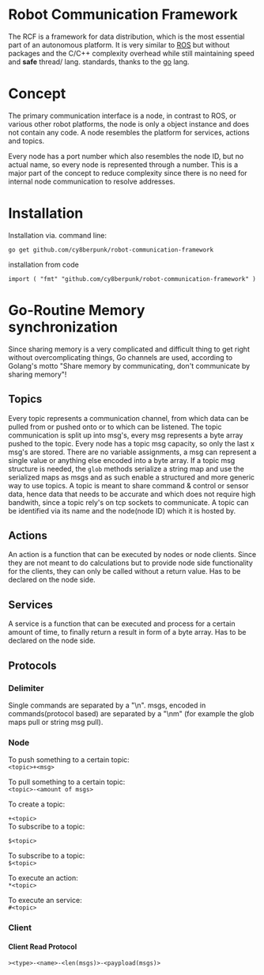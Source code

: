 # Robot Communication Framework

The RCF is a framework for data distribution, which is the most essential part of an autonomous platform. It is very similar to [ROS](https://www.ros.org/) but without packages and the C/C++ complexity overhead while still maintaining speed and **safe** thread/ lang. standards, thanks to the [go](https://golang.org/) lang.

# Concept

The primary communication interface is a node, in contrast to ROS, or various other robot platforms, the node is only a object instance and does not contain any code. A node resembles the platform for services, actions and topics.

Every node has a port number which also resembles the node ID, but no actual name, so every node is represented through a number. This is a major part of the concept to reduce complexity since there is no need for internal node communication to resolve addresses.

# Installation

Installation via. command line: <br>

`go get github.com/cy8berpunk/robot-communication-framework` <br>

installation from code

`
import (
    "fmt"
    "github.com/cy8berpunk/robot-communication-framework"
)
`
# Go-Routine Memory synchronization

Since sharing memory is a very complicated and difficult thing to get right without overcomplicating things, Go channels are used, according to Golang's motto "Share memory by communicating, don't communicate by sharing memory"!

## Topics

Every topic represents a communication channel, from which data can be pulled from or pushed onto or to which can be listened.
The topic communication is split up into msg's, every msg represents a byte array pushed to the topic. Every node has a topic msg capacity, so only the last x msg's are stored. There are no variable assignments, a msg can represent a single value or anything else encoded into a byte array. If a topic msg structure is needed, the `glob` methods serialize a string map and use the serialized maps as msgs and as such enable a structured and more generic way to use topics.
A topic is meant to share command & control or sensor data, hence data that needs to be accurate and which does not require high bandwith, since a topic rely's on tcp sockets to communicate.
A topic can be identified via its name and the node(node ID) which it is hosted by.

## Actions

An action is a function that can be executed by nodes or node clients. Since they are not meant to do calculations but to provide node side
functionality for the clients, they can only be called without a return value.
Has to be declared on the node side.

## Services

A service is a function that can be executed and process for a certain amount of time, to finally return a result in form of a byte array.
Has to be declared on the node side.

## Protocols

### Delimiter

Single commands are separated by a "\n". msgs, encoded in commands(protocol based) are separated by a "\nm" (for example the glob maps pull or string msg pull).

### Node

To push something to a certain topic: <br>
`<topic>+<msg>` <br>

To pull something to a certain topic: <br>
`<topic>-<amount of msgs>` <br>

To create a topic: <br>

`+<topic>` <br>
To subscribe to a topic: <br>

`$<topic>` <br>

To subscribe to a topic: <br>
`$<topic>` <br>

To execute an action: <br>
`*<topic>` <br>

To execute an service: <br>
`#<topic>` <br>


### Client

#### Client Read Protocol <br>
`><type>-<name>-<len(msgs)>-<paypload(msgs)>`
